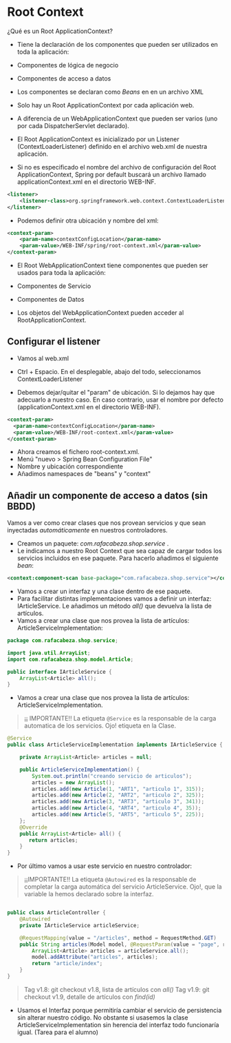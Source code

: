# Root Context 

¿Qué es un Root ApplicationContext?
- Tiene la declaración de los componentes que pueden ser utilizados en toda la aplicación: 
 - Componentes de lógica de negocio
 - Componentes de acceso a datos

- Los componentes se declaran como _Beans_ en en un archivo XML
 
- Solo hay un Root ApplicationContext por cada aplicación web.
- A diferencia de un WebApplicationContext que pueden ser varios (uno por cada DispatcherServlet declarado).
- El Root ApplicationContext es inicializado por un Listener (ContextLoaderListener) definido en el archivo web.xml de nuestra aplicación.
- Si no es especificado el nombre del archivo de configuración del Root ApplicationContext, Spring por default buscará un archivo llamado applicationContext.xml en el directorio WEB-INF.
```xml
<listener>
    <listener-class>org.springframework.web.context.ContextLoaderListener</listener-class>
</listener>
```
- Podemos definir otra ubicación y nombre del xml:

```xml
<context-param>
    <param-name>contextConfigLocation</param-name>
    <param-value>/WEB-INF/spring/root-context.xml</param-value>
</context-param>
```
- El Root WebApplicationContext tiene componentes que pueden ser usados para toda la aplicación:
 - Componentes de Servicio
 - Componentes de Datos

- Los objetos del WebApplicationContext pueden acceder al RootApplicationContext.

## Configurar el listener

- Vamos al web.xml
- Ctrl + Espacio. En el desplegable, abajo del todo, seleccionamos ContextLoaderListener

- Debemos dejar/quitar el "param" de ubicación. Si lo dejamos hay que adecuarlo a nuestro caso. En caso contrario, usar el nombre por defecto (applicationContext.xml en el directorio WEB-INF).

```xml
<context-param>
  <param-name>contextConfigLocation</param-name>
  <param-value>/WEB-INF/root-context.xml</param-value>
</context-param>
```

- Ahora creamos el fichero root-context.xml. 
 - Menú "nuevo > Spring Bean Configuration File"
 - Nombre y ubicación correspondiente
 - Añadimos namespaces de "beans" y "context"
 
 
 ## Añadir un componente de acceso a datos (sin BBDD)

Vamos a ver como crear clases que nos provean servicios y que sean inyectadas _automáticamente_ en nuestros controladores.

- Creamos un paquete: _com.rafacabeza.shop.service_ .
- Le indicamos a nuestro  Root Context que sea capaz de cargar todos los servicios incluidos en ese paquete. Para hacerlo añadimos el siguiente _bean_:

```xml
<context:component-scan base-package="com.rafacabeza.shop.service"></context:component-scan>

```
- Vamos a crear un interfaz y una clase dentro de ese paquete.
- Para facilitar distintas implementaciones vamos a definir un interfaz: IArticleService. Le añadimos un método _all()_ que devuelva la lista de artículos.
- Vamos a crear una clase que nos provea la lista de artículos: ArticleServiceImplementation:

```java
package com.rafacabeza.shop.service;

import java.util.ArrayList;
import com.rafacabeza.shop.model.Article;

public interface IArticleService {
	ArrayList<Article> all();
}

```

- Vamos a crear una clase que nos provea la lista de artículos: ArticleServiceImplementation. 
   
>   ¡¡ IMPORTANTE!! La etiqueta `@Service` es la responsable de la carga automatica de los servicios. Ojo! etiqueta en la Clase.

```java
@Service
public class ArticleServiceImplementation implements IArticleService {

    private ArrayList<Article> articles = null;		

    public ArticleServiceImplementation() {
        System.out.println("creando servicio de articulos");
        articles = new ArrayList();		
        articles.add(new Article(1, "ART1", "articulo 1", 315));
        articles.add(new Article(2, "ART2", "articulo 2", 325));
        articles.add(new Article(3, "ART3", "articulo 3", 341));
        articles.add(new Article(4, "ART4", "articulo 4", 35));
        articles.add(new Article(5, "ART5", "articulo 5", 225));
    };
    @Override
    public ArrayList<Article> all() {
       return articles;
    }
}
```

- Por último vamos a usar este servicio en nuestro controlador:

> ¡¡IMPORTANTE!! La etiqueta `@Autowired` es la responsable de completar la carga automática del servicio ArticleService. Ojo!, que la variable la hemos declarado sobre la interfaz.

 
```java

public class ArticleController {
    @Autowired
    private IArticleService articleService;

    @RequestMapping(value = "/articles", method = RequestMethod.GET)
    public String articles(Model model, @RequestParam(value = "page", required = false) Integer page) {
        ArrayList<Article> articles = articleService.all();
        model.addAttribute("articles", articles);
        return "article/index";
    }	
}	

```
 > Tag v1.8: git checkout v1.8, lista de artículos con _all()_
> Tag v1.9: git checkout v1.9, detalle de artículos con _find(id)_



- Usamos el Interfaz porque permitiría cambiar el servicio de persistencia sin alterar nuestro código. No obstante si usasemos la clase ArticleServiceImplementation sin herencia del interfaz todo funcionaría igual. (Tarea para el alumno)